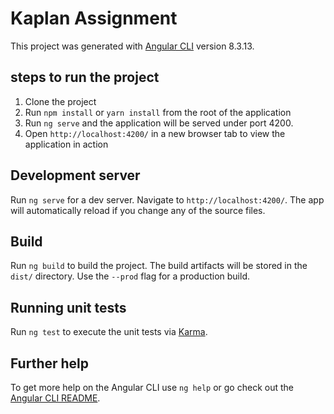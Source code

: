 # Kaplan Assignment

This project was generated with [Angular CLI](https://github.com/angular/angular-cli) version 8.3.13.

## steps to run the project

1. Clone the project
2. Run `npm install` or `yarn install` from the root of the application
3. Run `ng serve` and the application will be served under port 4200. 
4. Open `http://localhost:4200/` in a new browser tab to view the application in action

## Development server

Run `ng serve` for a dev server. Navigate to `http://localhost:4200/`. The app will automatically reload if you change any of the source files.


## Build

Run `ng build` to build the project. The build artifacts will be stored in the `dist/` directory. Use the `--prod` flag for a production build.

## Running unit tests

Run `ng test` to execute the unit tests via [Karma](https://karma-runner.github.io).



## Further help

To get more help on the Angular CLI use `ng help` or go check out the [Angular CLI README](https://github.com/angular/angular-cli/blob/master/README.md).
